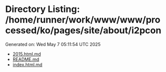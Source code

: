 # Directory Listing: /home/runner/work/www/www/processed/ko/pages/site/about/i2pcon
Generated on: Wed May  7 05:11:54 UTC 2025

- [2015.html.md](2015.html.md)
- [README.md](README.md)
- [index.html.md](index.html.md)
